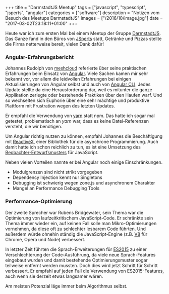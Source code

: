 +++
title = "DarmstadtJS Meetup"
tags = ["javascript", "typescript", "jsperts", "angular"]
categories = ["software"]
description = "Notizen vom Besuch des Meetups DarmstadtJS"
images = ["/2016/10/image.jpg"]
date = "2017-03-02T23:18:11+01:00"
+++

Heute war ich zum ersten Mal bei einem Meetup der Gruppe [DarmstadtJS](https://www.meetup.com/DarmstadtJS/). Das Ganze fand in den Büros von [JSperts](https://jsperts.de/) statt, Getränke und Pizzas stellte die Firma netterweise bereit, vielen Dank dafür!

<!--more-->

### Angular-Erfahrungsbericht

Johannes Rudolph von [meshcloud](https://www.meshcloud.io) referierte über seine praktischen Erfahrungen beim Einsatz von [Angular](https://angular.io). Viele Sachen kamen mir sehr bekannt vor, vor allem die leidvollen Erfahrungen bei einigen Aktualisierungen von Angular selbst und auch von [Angular CLI](https://cli.angular.io). Jedes Update stellte da eine Herausforderung dar, weil es mitunter die ganze Applikation zerlegte oder bestehende Praktiken über den Haufen warf. Und so wechselten sich Euphorie über eine sehr mächtige und produktive Plattform mit Frustration wegen des letzten Updates. 

Er empfahl die Verwendung von [yarn](https://www.npmjs.com/package/yarn) statt npm. Das hatte ich sogar mal getestet, problematisch an _yarn_ war, dass es keine Datei-Referenzen versteht, die wir benötigen. 

Um Angular richtig nutzen zu können, empfahl Johannes die Beschäftigung mit [ReactiveX](http://reactivex.io/), einer Bibliothek für die asynchrone Programmierung. Auch damit hatte ich schon reichlich zu tun, es ist eine Umsetzung des [Beobachter-Entwurfsmusters](https://de.wikipedia.org/wiki/Beobachter_(Entwurfsmuster)) für JavaScript. 

Neben vielen Vorteilen nannte er bei Angular noch einige Einschränkungen.
- Modulgrenzen sind nicht strikt vorgegeben
- Dependency Injection kennt nur Singletons
- Debugging ist schwierig wegen zone.js und asynchronem Charakter
- Mangel an Performance Debugging Tools

### Performance-Optimierung

Der zweite Sprecher war Rubens Bridgewater, sein Thema war die Optimierung von laufzeitkritischem JavaScript-Code. Er schränkte sein Thema immer wieder ein, auf keinen Fall solle man Mikro-Optimierungen vornehmen, da diese oft zu schlechter lesbarem Code führten. Und außerdem würde ohnehin ständig die JavaScript-Engine (z.B. [V8](https://de.wikipedia.org/wiki/V8_(JavaScript-Implementierung)) für Chrome, Opera und Node) verbessert. 

In letzter Zeit führten die Sprach-Erweiterungen für [ES2015](http://www.ecma-international.org/ecma-262/6.0/) zu einer Verschlechterung der Code-Ausführung, da viele neue Sprach-Features eingebaut wurden und damit bestehende Optimierungsmuster sogar teilweise entfernt werden mussten. Doch dies wird jetzt Schritt für Schritt verbessert. Er empfahl auf jeden Fall die Verwendung von ES2015-Features, auch wenn sie derzeit etwas langsamer wären. 

Am meisten Potenzial läge immer beim Algorithmus selbst. 